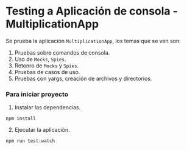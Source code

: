 # Testing a Aplicación de consola - MultiplicationApp

Se prueba la aplicación `MultiplicationApp`, los temas que se ven son:

1. Pruebas sobre comandos de consola.
2. Uso de `Mocks`, `Spies`.
3. Retonro de `Mocks` y `Spies`.
4. Pruebas de casos de uso. 
5. Pruebas con yargs, creación de archivos y directorios.

### Para iniciar proyecto

1. Instalar las dependencias. 
```
npm install
```

2. Ejecutar la aplicación. 
```
npm run test:watch
```



